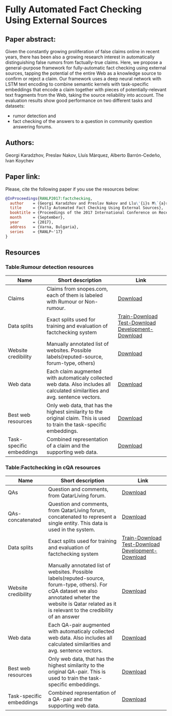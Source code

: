 # Fully Automated Fact Checking Using External Sources

## Paper abstract:
Given the constantly growing proliferation of false claims online in recent years, there has been also a growing research interest in automatically distinguishing false rumors from factually-true claims. Here, we propose a general-purpose framework for fully-automatic fact checking using external sources, tapping the potential of the entire Web as a knowledge source to confirm or reject a claim. Our framework uses a deep neural network with LSTM text encoding to combine semantic kernels with task-specific embeddings that encode a claim together with pieces of potentially-relevant text fragments from the Web, taking the source reliability into account. The evaluation results show
good performance on two different tasks and datasets:
- rumor detection and 
- fact checking of the answers to a question in community question answering forums.

## Authors:
Georgi Karadzhov, Preslav Nakov, Lluís Màrquez, Alberto Barrón-Cedeño, Ivan Koychev
## Paper link: 

Please, cite the following paper if you use the resources below:
```bib
@InProceedings{RANLP2017:factchecking,
  author    = {Georgi Karadzhov and Preslav Nakov and Llu\'{i}s M\`{a}rquez and Alberto Barr\'on-Cede\~no and Ivan Koychev},
  title     = {Fully Automated Fact Checking Using External Sources},
  booktitle = {Proceedings of the 2017 International Conference on Recent Advances in Natural Language Processing},
  month     = {September},
  year      = {2017},
  address   = {Varna, Bulgaria},
  series    = {RANLP~'17}
}
```
## Resources

### Table:Rumour detection resources

| Name | Short description | Link|
| --- | --- | --- |
| Claims | Claims from snopes.com, each of them is labeled with Rumour or Non-rumour.  | [Download](https://drive.google.com/uc?export=download&id=0B0rQz7n3NJj4cGM1ZVYya0xlZUU) | 
| Data splits | Exact splits used for training and evaluation of factchecking system  | [Train-Download](https://drive.google.com/uc?export=download&id=0B0rQz7n3NJj4Nm5mMGp2cTBTaDQ) [Test-Download](https://drive.google.com/uc?export=download&id=0B0rQz7n3NJj4N2p1UGthTWhzaWM)  [Development-Download](https://drive.google.com/uc?export=download&id=0B0rQz7n3NJj4MDU1NERJSkwwQWs)| 
| Website credibility | Manually annotated list of websites. Possible labels(reputed-source, forum-type, others)  | [Download](https://drive.google.com/uc?export=download&id=0B0rQz7n3NJj4Zm11VG56S19OMXc) | 
| Web data | Each claim augmented with automaticaly collected web data. Also includes all calculated similarities and avg. sentence vectors.  | [Download](https://drive.google.com/uc?export=download&id=0B0rQz7n3NJj4NlhRZFl6c2hEQm8) | 
| Best web resources | Only web data, that has the highest similarity to the original claim. This is used to train the task-specific embeddings.  | [Download](https://drive.google.com/uc?export=download&id=0B0rQz7n3NJj4OGJrR2tJNTVPYnM) | 
| Task-specific embeddings | Combined representation of a claim and the supporting web data. | [Download](https://drive.google.com/uc?export=download&id=0B0rQz7n3NJj4NkdkNEV5RGJQckE) | 

### Table:Factchecking in cQA resources

| Name | Short description | Link|
| --- | --- | --- |
| QAs | Question and comments, from QatarLiving forum. | [Download](https://drive.google.com/uc?export=download&id=0B0rQz7n3NJj4V3hqZldEM0Y2N28) | 
| QAs-concatenated | Question and comments, from QatarLiving forum, concatenated to represent a single entity. This data is used in the system. | [Download](https://drive.google.com/uc?export=download&id=0B0rQz7n3NJj4V05jSzNDYnl4Mjg) | 
| Data splits | Exact splits used for training and evaluation of factchecking system  | [Train-Download](https://drive.google.com/uc?export=download&id=0B0rQz7n3NJj4djB5LW1NQ3I1VXc) [Test-Download](https://drive.google.com/uc?export=download&id=0B0rQz7n3NJj4RG9GSGlHUmFUZGc)  [Development-Download](https://drive.google.com/uc?export=download&id=0B0rQz7n3NJj4YV93alRuU0hWNmM)| 
| Website credibility | Manually annotated list of websites. Possible labels(reputed-source, forum-type, others). For cQA dataset we also annotated wheter the website is Qatar related as it is relevant to the credibility of an answer  | [Download](https://drive.google.com/uc?export=download&id=0B0rQz7n3NJj4dl9RLU1iNk9rZGM) | 
| Web data | Each QA-pair augmented with automaticaly collected web data. Also includes all calculated similarities and avg. sentence vectors.  | [Download](https://drive.google.com/uc?export=download&id=0B0rQz7n3NJj4M2NBVHZWRE8tWVE) | 
| Best web resources | Only web data, that has the highest similarity to the original QA-pair. This is used to train the task-specific embeddings.  | [Download](https://drive.google.com/uc?export=download&id=0B0rQz7n3NJj4TUo4cmhmYVhLYlE) | 
| Task-specific embeddings | Combined representation of a QA-pair and the supporting web data. | [Download](https://drive.google.com/uc?export=download&id=0B0rQz7n3NJj4eFBYRFhmampxSXM) | 
